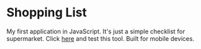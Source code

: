 # Shopping List
My first application in JavaScript. It's just a simple checklist for supermarket. Click [here](https://demesquita.github.io/shopping-list/#) and test this tool. Built for mobile devices. 
